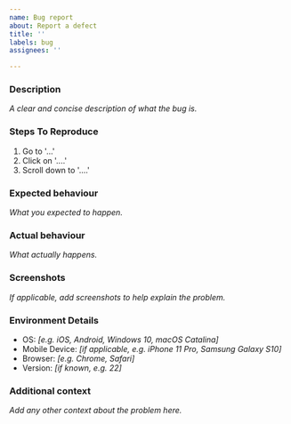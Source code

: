 ```yaml
---
name: Bug report
about: Report a defect
title: ''
labels: bug
assignees: ''

---
```


### Description
_A clear and concise description of what the bug is._

### Steps To Reproduce
1. Go to '...'
2. Click on '....'
3. Scroll down to '....'

### Expected behaviour
_What you expected to happen._

### Actual behaviour
_What actually happens._

### Screenshots
_If applicable, add screenshots to help explain the problem._

### Environment Details
 - OS: _[e.g. iOS, Android, Windows 10, macOS Catalina]_
 - Mobile Device: _[if applicable, e.g. iPhone 11 Pro, Samsung Galaxy S10]_
 - Browser: _[e.g. Chrome, Safari]_
 - Version: _[if known, e.g. 22]_

### Additional context
_Add any other context about the problem here._
